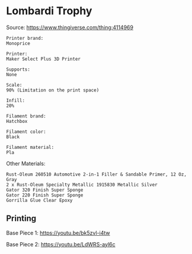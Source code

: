 # Lombardi Trophy

Source: https://www.thingiverse.com/thing:4114969

    Printer brand:
    Monoprice

    Printer:
    Maker Select Plus 3D Printer 

    Supports:
    None

    Scale:
    90% (Limitation on the print space)

    Infill:
    20%

    Filament brand:
    Hatchbox

    Filament color:
    Black

    Filament material:
    Pla
 
 Other Materials:
 
    Rust-Oleum 260510 Automotive 2-in-1 Filler & Sandable Primer, 12 Oz, Gray
    2 x Rust-Oleum Specialty Metallic 1915830 Metallic Silver
    Gator 320 Finish Super Sponge
    Gator 220 Finish Super Sponge
    Gorrilla Glue Clear Epoxy
  
## Printing

Base Piece 1:
    https://youtu.be/bk5zvl-i4tw

Base Piece 2:
    https://youtu.be/LdWRS-ayl6c

